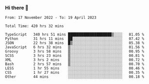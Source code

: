 ### Hi there 👋


<!--
**Mui2108/Mui2108** is a ✨ _special_ ✨ repository because its `README.md` (this file) appears on your GitHub profile.

Here are some ideas to get you started:

- 🔭 I’m currently working on ...
- 🌱 I’m currently learning ...
- 👯 I’m looking to collaborate on ...
- 🤔 I’m looking for help with ...
- 💬 Ask me about ...
- 📫 How to reach me: ...
- 😄 Pronouns: ...
- ⚡ Fun fact: ...
-->

<!--START_SECTION:waka-->

```text
From: 17 November 2022 - To: 19 April 2023

Total Time: 420 hrs 32 mins

TypeScript   340 hrs 51 mins ████████████████████▒░░░░   81.05 %
Python       31 hrs 11 mins  ██░░░░░░░░░░░░░░░░░░░░░░░   07.42 %
JSON         22 hrs 38 mins  █▒░░░░░░░░░░░░░░░░░░░░░░░   05.38 %
JavaScript   6 hrs 32 mins   ▒░░░░░░░░░░░░░░░░░░░░░░░░   01.56 %
Groovy       3 hrs 58 mins   ▒░░░░░░░░░░░░░░░░░░░░░░░░   00.95 %
SCSS         3 hrs 23 mins   ▒░░░░░░░░░░░░░░░░░░░░░░░░   00.81 %
XML          3 hrs 2 mins    ▒░░░░░░░░░░░░░░░░░░░░░░░░   00.72 %
Bash         2 hrs 57 mins   ▒░░░░░░░░░░░░░░░░░░░░░░░░   00.70 %
LESS         1 hr 55 mins    ░░░░░░░░░░░░░░░░░░░░░░░░░   00.46 %
CSS          1 hr 27 mins    ░░░░░░░░░░░░░░░░░░░░░░░░░   00.35 %
Other        44 mins         ░░░░░░░░░░░░░░░░░░░░░░░░░   00.18 %
```

<!--END_SECTION:waka-->
